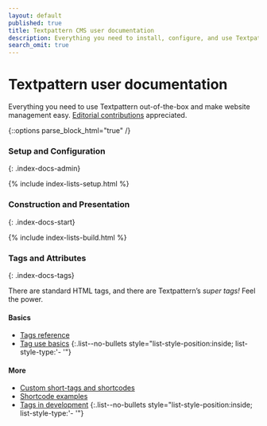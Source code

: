 ```yaml
---
layout: default
published: true
title: Textpattern CMS user documentation
description: Everything you need to install, configure, and use Textpattern out-of-the-box; build flexible and powerful websites; and make website management easy.
search_omit: true
---
```


# Textpattern user documentation

Everything you need to use Textpattern out-of-the-box and make website management easy. [Editorial contributions](https://github.com/textpattern/textpattern.github.io/blob/master/README.md) appreciated.

{::options parse_block_html="true" /}

<div class="layout-container index-docs">
<section class="layout-3col">

### Setup and Configuration
{: .index-docs-admin}

{% include index-lists-setup.html %}

</section>
<section class="layout-3col">

### Construction and Presentation
{: .index-docs-start}

{% include index-lists-build.html %}

</section>
<section class="layout-3col">

### Tags and Attributes
{: .index-docs-tags}

There are standard HTML tags, and there are Textpattern’s *super tags!* Feel the power. 

<section>

#### Basics

* [Tags reference](/tags/)
* [Tag use basics](/tags/tag-basics/)
{:.list--no-bullets style="list-style-position:inside; list-style-type:'- '"}

</section>
<section>

#### More

* [Custom short-tags and shortcodes](/tags/shortcodes/custom-short-tags-and-shortcodes)
* [Shortcode examples](/tags/shortcodes/)
* [Tags in development](/tags/tags-in-development)
{:.list--no-bullets style="list-style-position:inside; list-style-type:'- '"}

</section>

</section>
</div>
